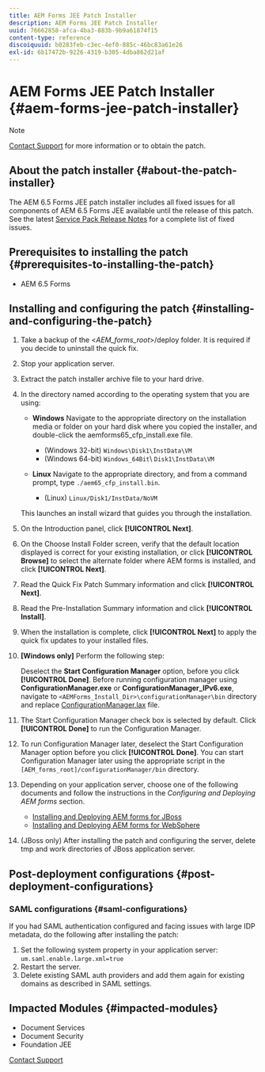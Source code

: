 ```yaml
---
title: AEM Forms JEE Patch Installer
description: AEM Forms JEE Patch Installer
uuid: 76662858-afca-4ba3-883b-9b9a61874f15
content-type: reference
discoiquuid: b0283feb-c3ec-4ef0-885c-46bc83a61e26
exl-id: 6b17472b-9226-4319-b305-4dba862d21af
---
```

# AEM Forms JEE Patch Installer {#aem-forms-jee-patch-installer}

>[!NOTE]
>
>[Contact Support](https://www.adobe.com/account/sign-in.supportportal.html) for more information or to obtain the patch.

## About the patch installer {#about-the-patch-installer}

The AEM 6.5 Forms JEE patch installer includes all fixed issues for all components of AEM 6.5 Forms JEE available until the release of this patch. See the latest  [Service Pack Release Notes](release-notes.md) for a complete list of fixed issues.

## Prerequisites to installing the patch {#prerequisites-to-installing-the-patch}

* AEM 6.5 Forms

## Installing and configuring the patch {#installing-and-configuring-the-patch}

1. Take a backup of the &lt;*AEM_forms_root*&gt;/deploy folder. It is required if you decide to uninstall the quick fix.
1. Stop your application server.
1. Extract the patch installer archive file to your hard drive.
1. In the directory named according to the operating system that you are using:

    * **Windows** 
      Navigate to the appropriate directory on the installation media or folder on your hard disk where you copied the installer, and double-click the aemforms65_cfp_install.exe file.

      * (Windows 32-bit) `Windows\Disk1\InstData\VM`
      * (Windows 64-bit) `Windows_64Bit`\ `Disk1\InstData\VM`

    * **Linux** 
      Navigate to the appropriate directory, and from a command prompt, type `./aem65_cfp_install.bin`.

      * (Linux) `Linux/Disk1/InstData/NoVM`

   This launches an install wizard that guides you through the installation.

1. On the Introduction panel, click **[!UICONTROL Next]**.
1. On the Choose Install Folder screen, verify that the default location displayed is correct for your existing installation, or click **[!UICONTROL Browse]** to select the alternate folder where AEM forms is installed, and click **[!UICONTROL Next]**.
1. Read the Quick Fix Patch Summary information and click **[!UICONTROL Next]**.
1. Read the Pre-Installation Summary information and click **[!UICONTROL Install]**.
1. When the installation is complete, click **[!UICONTROL Next]** to apply the quick fix updates to your installed files.  

1. **[Windows only]** Perform the following step:

   Deselect the **Start Configuration Manager** option, before you click **[!UICONTROL Done]**. Before running configuration manager using **ConfigurationManager.exe** or **ConfigurationManager_IPv6.exe**, navigate to `<AEMForms_Install_Dir>\configurationManager\bin` directory and replace [ConfigurationManager.lax](/help/assets/ConfigurationManager.lax) file.
1. The Start Configuration Manager check box is selected by default. Click **[!UICONTROL Done]** to run the Configuration Manager.

1. To run Configuration Manager later, deselect the Start Configuration Manager option before you click **[!UICONTROL Done]**. You can start Configuration Manager later using the appropriate script in the `[AEM_forms_root]/configurationManager/bin` directory.

1. Depending on your application server, choose one of the following documents and follow the instructions in the *Configuring and Deploying AEM forms* section.

    * [Installing and Deploying AEM forms for JBoss](http://www.adobe.com/go/learn_aemforms_installJBoss_65)
    * [Installing and Deploying AEM forms for WebSphere](http://www.adobe.com/go/learn_aemforms_installWebSphere_65)

1. (JBoss only) After installing the patch and configuring the server, delete  tmp  and work directories of JBoss application server.

## Post-deployment configurations {#post-deployment-configurations}

### SAML configurations {#saml-configurations}

If you had SAML authentication configured and facing issues with large IDP metadata, do the following after installing the patch:

1. Set the following system property in your application server:  
   `um.saml.enable.large.xml=true`
1. Restart the server.
1. Delete existing SAML auth providers and add them again for existing domains as described in SAML settings.

## Impacted Modules {#impacted-modules}

* Document Services  
* Document Security
* Foundation JEE

[Contact Support](https://www.adobe.com/account/sign-in.supportportal.html)
